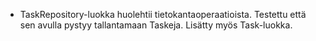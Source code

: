- TaskRepository-luokka huolehtii tietokantaoperaatioista. Testettu että sen avulla pystyy tallantamaan Taskeja. Lisätty myös Task-luokka.
